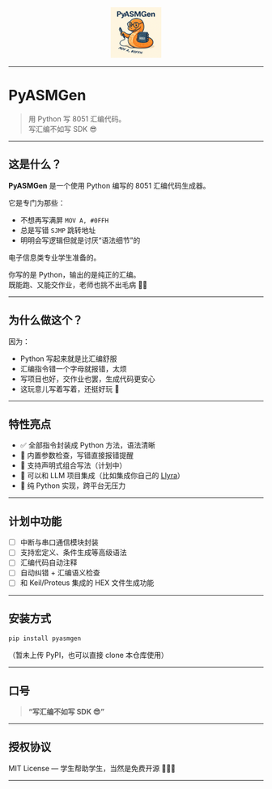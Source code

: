 <p align="center">
<img width="100" src="./assets/logo.png" alt="PyASMGen Logo">
</p>

---

# PyASMGen

> 用 Python 写 8051 汇编代码。  
> 写汇编不如写 SDK 😎

---

## 这是什么？

**PyASMGen** 是一个使用 Python 编写的 8051 汇编代码生成器。

它是专门为那些：

- 不想再写满屏 `MOV A, #0FFH`
- 总是写错 `SJMP` 跳转地址
- 明明会写逻辑但就是讨厌“语法细节”的

电子信息类专业学生准备的。

你写的是 Python，输出的是纯正的汇编。  
既能跑、又能交作业，老师也挑不出毛病 👨‍🏫

---

## 为什么做这个？

因为：

- Python 写起来就是比汇编舒服
- 汇编指令错一个字母就报错，太烦
- 写项目也好，交作业也罢，生成代码更安心
- 这玩意儿写着写着，还挺好玩 🤪

---

## 特性亮点

- ✅ 全部指令封装成 Python 方法，语法清晰
- 🧠 内置参数检查，写错直接报错提醒
- 🧱 支持声明式组合写法（计划中）
- 🔌 可以和 LLM 项目集成（比如集成你自己的 [Llyra](https://github.com/albus-shore/Llyra)）
- 🐍 纯 Python 实现，跨平台无压力

---

## 计划中功能

- [ ] 中断与串口通信模块封装
- [ ] 支持宏定义、条件生成等高级语法
- [ ] 汇编代码自动注释
- [ ] 自动纠错 + 汇编语义检查
- [ ] 和 Keil/Proteus 集成的 HEX 文件生成功能

---

## 安装方式

```bash
pip install pyasmgen
```

（暂未上传 PyPI，也可以直接 clone 本仓库使用）

---

## 口号

> **“写汇编不如写 SDK 😎”**

---

## 授权协议

MIT License — 学生帮助学生，当然是免费开源 🧑‍🤝‍🧑

---
